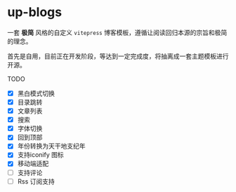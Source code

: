 # up-blogs

一套 **极简** 风格的自定义 `vitepress` 博客模板，遵循让阅读回归本源的宗旨和极简的理念。

首先是自用，目前正在开发阶段，等达到一定完成度，将抽离成一套主题模板进行开源。

TODO

- [x] 黑白模式切换
- [x] 目录跳转
- [x] 文章列表
- [x] 搜索
- [x] 字体切换
- [x] 回到顶部
- [x] 年份转换为天干地支纪年
- [x] 支持iconify 图标
- [x] 移动端适配
- [ ] 支持评论
- [ ] Rss 订阅支持
